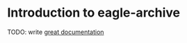 # Introduction to eagle-archive

TODO: write [great documentation](http://jacobian.org/writing/what-to-write/)
